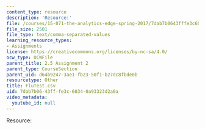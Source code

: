 ```yaml
---
content_type: resource
description: 'Resource:'
file: /courses/15-071-the-analytics-edge-spring-2017/7dab7b0643fffe3c60340a93323d2a0a_FluTest.csv
file_size: 2501
file_type: text/comma-separated-values
learning_resource_types:
- Assignments
license: https://creativecommons.org/licenses/by-nc-sa/4.0/
ocw_type: OCWFile
parent_title: 2.5 Assignment 2
parent_type: CourseSection
parent_uid: d64b9247-3ae1-fb23-50f1-b27dc8fbde0b
resourcetype: Other
title: FluTest.csv
uid: 7dab7b06-43ff-fe3c-6034-0a93323d2a0a
video_metadata:
  youtube_id: null
---
```

Resource: